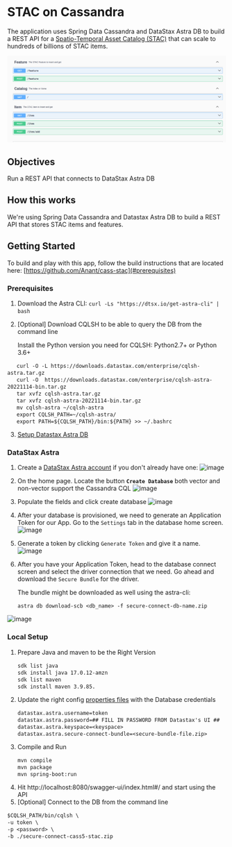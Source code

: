 # STAC on Cassandra

The application uses Spring Data Cassandra and DataStax Astra DB to build a REST API for
a [Spatio-Temporal Asset Catalog (STAC)](https://stacspec.org/en) that can scale to hundreds of billions of STAC items.

![img.png](img/img.png)

## Objectives

Run a REST API that connects to DataStax Astra DB

## How this works

We're using Spring Data Cassandra and Datastax Astra DB to build a REST API that stores STAC items and features.

## Getting Started

To build and play with this app, follow the build instructions that are located
here: [https://github.com/Anant/cass-stac](#prerequisites)

### Prerequisites

1. Download the Astra CLI:
   ```curl -Ls "https://dtsx.io/get-astra-cli" | bash ```
2. \[Optional] Download CQLSH to be able to query the DB from the command line

   Install the Python version you need for CQLSH: Python2.7+ or Python 3.6+

```
   curl -O -L https://downloads.datastax.com/enterprise/cqlsh-astra.tar.gz
   curl -O  https://downloads.datastax.com/enterprise/cqlsh-astra-20221114-bin.tar.gz
   tar xvfz cqlsh-astra.tar.gz
   tar xvfz cqlsh-astra-20221114-bin.tar.gz
   mv cqlsh-astra ~/cqlsh-astra
   export CQLSH_PATH=~/cqlsh-astra/
   export PATH=${CQLSH_PATH}/bin:${PATH} >> ~/.bashrc
   ```

3. [Setup Datastax Astra DB](#DataStax-Astra)

### DataStax Astra

1. Create a [DataStax Astra account](https://dtsx.io/38HWu73) if you don't already have one:
   ![image](img/01.png)

2. On the home page. Locate the button **`Create Database`** both vector and non-vector support the Cassandra CQL
   ![image](img/02.png)

3. Populate the fields and click create database
   ![image](img/03.png)

4. After your database is provisioned, we need to generate an Application Token for our App. Go to the `Settings` tab in
   the database home screen.
   ![image](img/04.png)

5. Generate a token by clicking `Generate Token` and give it a name.
   ![image](img/05.png)
6. After you have your Application Token, head to the database connect screen and select the driver connection that we
   need. Go ahead and download the `Secure Bundle` for the driver.

   The bundle might be downloaded as well using the astra-cli:
   ```
   astra db download-scb <db_name> -f secure-connect-db-name.zip
   ```

![image](img/06.png)

[//]: # (## 🚀 Getting Started Paths:)

[//]: # ()

[//]: # (*Make sure you've completed the [prerequisites]&#40;#prerequisites&#41; before starting this step*)

[//]: # ()

[//]: # (- [Running on Gitpod]&#40;#running-on-gitpod&#41;)

[//]: # ()

[//]: # (### Running on Gitpod)

### Local Setup

1. Prepare Java and maven to be the Right Version
   ```
   sdk list java
   sdk install java 17.0.12-amzn
   sdk list maven
   sdk install maven 3.9.85. 
   ```
2. Update the right config [properties files](src/main/resources/application.properties) with the Database credentials
   ```
   datastax.astra.username=token
   datastax.astra.password=## FILL IN PASSWORD FROM Datastax's UI ##
   datastax.astra.keyspace=<keyspace>
   datastax.astra.secure-connect-bundle=<secure-bundle-file.zip>
   ```
3. Compile and Run
   ```
   mvn compile
   mvn package
   mvn spring-boot:run
   ```   
4. Hit http://localhost:8080/swagger-ui/index.html#/ and start using the API
5. \[Optional] Connect to the DB from the command line

```
$CQLSH_PATH/bin/cqlsh \
-u token \
-p <password> \
-b ./secure-connect-cass5-stac.zip
```
